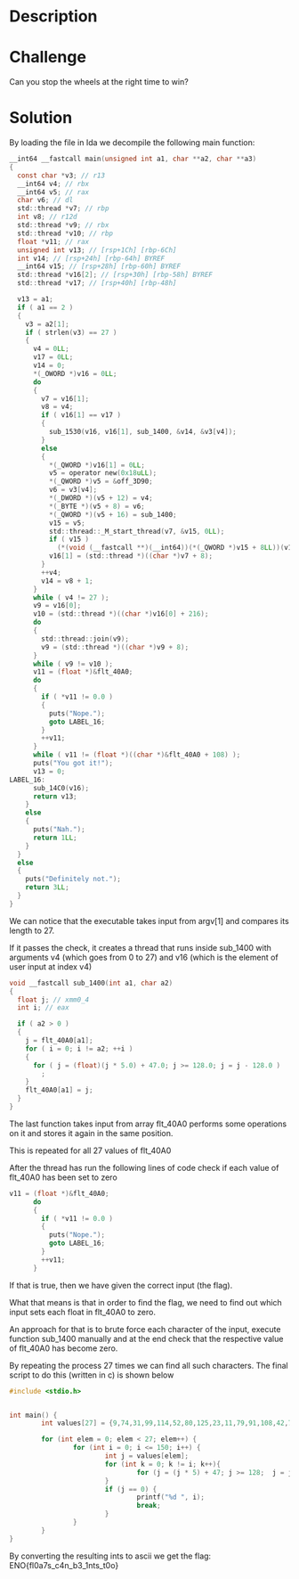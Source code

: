 # Description

# Challenge

Can you stop the wheels at the right time to win?

# Solution

By loading the file in Ida we decompile the following main function:

```C
__int64 __fastcall main(unsigned int a1, char **a2, char **a3)
{
  const char *v3; // r13
  __int64 v4; // rbx
  __int64 v5; // rax
  char v6; // dl
  std::thread *v7; // rbp
  int v8; // r12d
  std::thread *v9; // rbx
  std::thread *v10; // rbp
  float *v11; // rax
  unsigned int v13; // [rsp+1Ch] [rbp-6Ch]
  int v14; // [rsp+24h] [rbp-64h] BYREF
  __int64 v15; // [rsp+28h] [rbp-60h] BYREF
  std::thread *v16[2]; // [rsp+30h] [rbp-58h] BYREF
  std::thread *v17; // [rsp+40h] [rbp-48h]

  v13 = a1;
  if ( a1 == 2 )
  {
    v3 = a2[1];
    if ( strlen(v3) == 27 )
    {
      v4 = 0LL;
      v17 = 0LL;
      v14 = 0;
      *(_OWORD *)v16 = 0LL;
      do
      {
        v7 = v16[1];
        v8 = v4;
        if ( v16[1] == v17 )
        {
          sub_1530(v16, v16[1], sub_1400, &v14, &v3[v4]);
        }
        else
        {
          *(_QWORD *)v16[1] = 0LL;
          v5 = operator new(0x18uLL);
          *(_QWORD *)v5 = &off_3D90;
          v6 = v3[v4];
          *(_DWORD *)(v5 + 12) = v4;
          *(_BYTE *)(v5 + 8) = v6;
          *(_QWORD *)(v5 + 16) = sub_1400;
          v15 = v5;
          std::thread::_M_start_thread(v7, &v15, 0LL);
          if ( v15 )
            (*(void (__fastcall **)(__int64))(*(_QWORD *)v15 + 8LL))(v15);
          v16[1] = (std::thread *)((char *)v7 + 8);
        }
        ++v4;
        v14 = v8 + 1;
      }
      while ( v4 != 27 );
      v9 = v16[0];
      v10 = (std::thread *)((char *)v16[0] + 216);
      do
      {
        std::thread::join(v9);
        v9 = (std::thread *)((char *)v9 + 8);
      }
      while ( v9 != v10 );
      v11 = (float *)&flt_40A0;
      do
      {
        if ( *v11 != 0.0 )
        {
          puts("Nope.");
          goto LABEL_16;
        }
        ++v11;
      }
      while ( v11 != (float *)((char *)&flt_40A0 + 108) );
      puts("You got it!");
      v13 = 0;
LABEL_16:
      sub_14C0(v16);
      return v13;
    }
    else
    {
      puts("Nah.");
      return 1LL;
    }
  }
  else
  {
    puts("Definitely not.");
    return 3LL;
  }
}
```

We can notice that the executable takes input from argv[1] and compares its length to 27.

If it passes the check, it creates a thread that runs inside sub_1400 with arguments v4 (which goes from 0 to 27) and v16 (which is the element of user input at index v4)

```C
void __fastcall sub_1400(int a1, char a2)
{
  float j; // xmm0_4
  int i; // eax

  if ( a2 > 0 )
  {
    j = flt_40A0[a1];
    for ( i = 0; i != a2; ++i )
    {
      for ( j = (float)(j * 5.0) + 47.0; j >= 128.0; j = j - 128.0 )
        ;
    }
    flt_40A0[a1] = j;
  }
}
```

The last function takes input from array flt_40A0 performs some operations on it and stores it again in the same position.

This is repeated for all 27 values of flt_40A0

After the thread has run the following lines of code check if each value of flt_40A0 has been set to zero

```C
v11 = (float *)&flt_40A0;
      do
      {
        if ( *v11 != 0.0 )
        {
          puts("Nope.");
          goto LABEL_16;
        }
        ++v11;
      }
 ```
 
If that is true, then we have given the correct input (the flag).

What that means is that in order to find the flag, we need to find out which input sets each float in flt_40A0 to zero.

An approach for that is to brute force each character of the input, execute function sub_1400 manually and at the end check that the respective value of flt_40A0 has become zero.

By repeating the process 27 times we can find all such characters. The final script to do this (written in c) is shown below

```C
#include <stdio.h>


int main() {
        int values[27] = {9,74,31,99,114,52,80,125,23,11,79,91,108,42,79,118,75,79,109,42,44,11,79,44,80,127,49};

        for (int elem = 0; elem < 27; elem++) {         
                for (int i = 0; i <= 150; i++) {
                        int j = values[elem];
                        for (int k = 0; k != i; k++){
                                for (j = (j * 5) + 47; j >= 128;  j = j-128);
                        }
                        if (j == 0) {
                                printf("%d ", i);
                                break;
                        }
                }
        }
}
```

By converting the resulting ints to ascii we get the flag: ENO{fl0a7s_c4n_b3_1nts_t0o}
